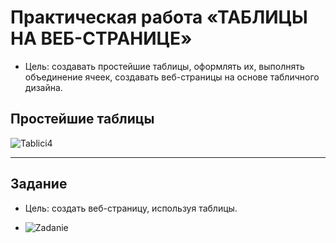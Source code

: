 # Практическая работа  «ТАБЛИЦЫ НА ВЕБ-СТРАНИЦЕ»
* Цель: создавать простейшие таблицы, оформлять их, выполнять объединение ячеек, создавать веб-страницы на основе табличного дизайна.

## Простейшие таблицы 
<p align="left"><image src="/images/Tablici4.jpg" alt="Tablici4"></p>

***

## Задание
* Цель: создать веб-страницу, используя таблицы.
* <p align="left"><image src="/images/Zadanie.jpg" alt="Zadanie"></p>
